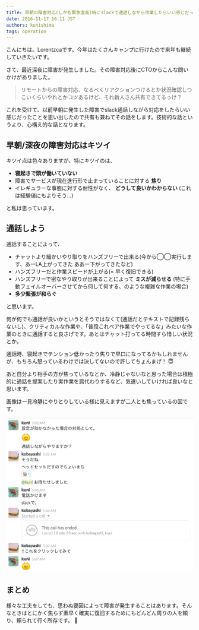 ```yaml
---
title: 早朝の障害対応(しかも緊急度高)時にslackで通話しながら作業したらいい感じだった
date: 2016-11-17 16:11 JST
authors: kunishima
tags: operation
---
```


こんにちは。Lorentzcaです。今年はたくさんキャンプに行けたので来年も継続していきたいです。

さて、最近深夜に障害が発生しました。その障害対応後にCTOからこんな問いかけがありました。

> リモートからの障害対応、なるべくリアクションつけるとか状況確認しつこいくらいやれとかコツあるけど、それ新人さん共有できてるっけ？

これを受けて、以前早朝に発生した障害でslack通話しながら対応をしたらいい感じだったことを思い出したので共有も兼ねてその話をします。技術的な話というより、心構え的な話となります。

<!--more-->

## 早朝/深夜の障害対応はキツイ

キツイ点は色々ありますが、特にキツイのは、

- **寝起きで頭が働いていない**
- 障害でサービスが現在進行形で止まっていることに対する **焦り**
- イレギュラーな事態に対する耐性がなく、 **どうして良いかわからない** (これは経験値にもよりそう…)

と私は思っています。

## 通話しよう

通話することによって、

- チャットより細かいやり取りをハンズフリーで出来る(今から◯◯実行します、あーLA上がってきた ああー下がってきたなど)
- ハンズフリーだと作業スピードが上がる(= 早く復旧できる)
- ハンズフリーで密なやり取りが出来ることによって **ミスが減らせる** (特に手動フェイルオーバーさせてから何して何する、のような複雑な作業の場合)
- **多少緊張が和らぐ**

と思います。

何が何でも通話が良いかというとそうではなくて(通話だとテキストで記録残らないし)、クリティカルな作業や、「普段これペア作業でやってるな」みたいな作業のときに通話すると良さげです。あとはチャット打ってる時間すら惜しい状況とか。

通話時、寝起きでテンション低かったり焦りで早口になってるかもしれませんが、もちろん怒っているわけでは決してないので許してちょんまげ！ 😇

あと自分より相手の方が焦っているなとか、冷静じゃないなと思った場合は積極的に通話を提案したり実作業を肩代わりするなど、気遣いしていければ良いなと思います。

画像は一見冷静にやりとりしている様に見えますが二人とも焦っているの図です。

![:alt](/images/2016/11/call_with_slack.png)

## まとめ

様々な工夫をしても、思わぬ要因によって障害が発生することはあります。そんなときはとにかく焦らず素早く確実に復旧するためにもどんどん周りの人を頼り、頼られて行く所存です。 💪
